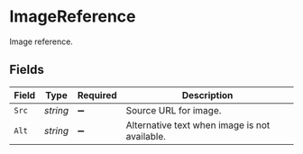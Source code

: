 # ImageReference

Image reference.


## Fields

| Field                                         | Type                                          | Required                                      | Description                                   |
| --------------------------------------------- | --------------------------------------------- | --------------------------------------------- | --------------------------------------------- |
| `Src`                                         | *string*                                      | :heavy_minus_sign:                            | Source URL for image.                         |
| `Alt`                                         | *string*                                      | :heavy_minus_sign:                            | Alternative text when image is not available. |